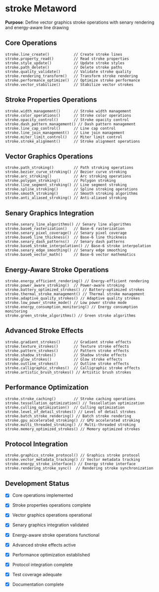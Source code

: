 # stroke Metaword

**Purpose**: Define vector graphics stroke operations with senary rendering and energy-aware line drawing

## Core Operations

```hyphos
stroke.line_create()           // Create stroke lines
stroke.property_read()         // Read stroke properties
stroke.style_update()          // Update stroke styles
stroke.path_delete()           // Delete stroke paths
stroke.quality_validate()      // Validate stroke quality
stroke.rendering_transform()   // Transform stroke rendering
stroke.performance_optimize()  // Optimize stroke performance
stroke.vector_stabilize()      // Stabilize vector strokes
```

## Stroke Properties Operations

```hyphos
stroke.width_management()      // Stroke width management
stroke.color_operations()      // Stroke color operations
stroke.opacity_control()       // Stroke opacity control
stroke.dash_pattern_management() // Dash pattern management
stroke.line_cap_control()      // Line cap control
stroke.line_join_management()  // Line join management
stroke.miter_limit_control()   // Miter limit control
stroke.stroke_alignment()      // Stroke alignment operations
```

## Vector Graphics Operations

```hyphos
stroke.path_stroking()         // Path stroking operations
stroke.bezier_curve_stroking() // Bezier curve stroking
stroke.arc_stroking()          // Arc stroking operations
stroke.polygon_stroking()      // Polygon stroking
stroke.line_segment_stroking() // Line segment stroking
stroke.spline_stroking()       // Spline stroking operations
stroke.smooth_stroking()       // Smooth stroking algorithms
stroke.anti_aliased_stroking() // Anti-aliased stroking
```

## Senary Graphics Integration

```hyphos
stroke.senary_line_algorithms() // Senary line algorithms
stroke.base6_rasterization()   // Base-6 rasterization
stroke.senary_pixel_coverage() // Senary pixel coverage
stroke.base6_line_thickness()  // Base-6 line thickness
stroke.senary_dash_patterns()  // Senary dash patterns
stroke.base6_stroke_interpolation() // Base-6 stroke interpolation
stroke.senary_edge_smoothing() // Senary edge smoothing
stroke.base6_vector_math()     // Base-6 vector mathematics
```

## Energy-Aware Stroke Operations

```hyphos
stroke.energy_efficient_rendering() // Energy-efficient rendering
stroke.power_aware_stroking()  // Power-aware stroking
stroke.battery_optimized_strokes() // Battery-optimized strokes
stroke.thermal_stroke_management() // Thermal stroke management
stroke.adaptive_quality_strokes() // Adaptive quality strokes
stroke.low_power_stroke_mode() // Low power stroke mode
stroke.energy_consumption_monitoring() // Energy consumption monitoring
stroke.green_stroke_algorithms() // Green stroke algorithms
```

## Advanced Stroke Effects

```hyphos
stroke.gradient_strokes()      // Gradient stroke effects
stroke.texture_strokes()       // Texture stroke effects
stroke.pattern_strokes()       // Pattern stroke effects
stroke.shadow_strokes()        // Shadow stroke effects
stroke.glow_strokes()          // Glow stroke effects
stroke.outline_strokes()       // Outline stroke effects
stroke.calligraphic_strokes()  // Calligraphic stroke effects
stroke.artistic_brush_strokes() // Artistic brush strokes
```

## Performance Optimization

```hyphos
stroke.stroke_caching()        // Stroke caching operations
stroke.tessellation_optimization() // Tessellation optimization
stroke.culling_optimization()  // Culling optimization
stroke.level_of_detail_strokes() // Level of detail strokes
stroke.batch_stroke_rendering() // Batch stroke rendering
stroke.gpu_accelerated_stroking() // GPU accelerated stroking
stroke.multi_threaded_stroking() // Multi-threaded stroking
stroke.memory_optimized_strokes() // Memory optimized strokes
```

## Protocol Integration

```hyphos
stroke.graphics_stroke_protocol() // Graphics stroke protocol
stroke.vector_metadata_tracking() // Vector metadata tracking
stroke.energy_stroke_interface() // Energy stroke interface
stroke.rendering_stroke_sync()  // Rendering stroke synchronization
```

## Development Status

- [x] Core operations implemented
- [x] Stroke properties operations complete
- [x] Vector graphics operations operational
- [x] Senary graphics integration validated
- [x] Energy-aware stroke operations functional
- [x] Advanced stroke effects active
- [x] Performance optimization established
- [x] Protocol integration complete
- [x] Test coverage adequate
- [x] Documentation complete

